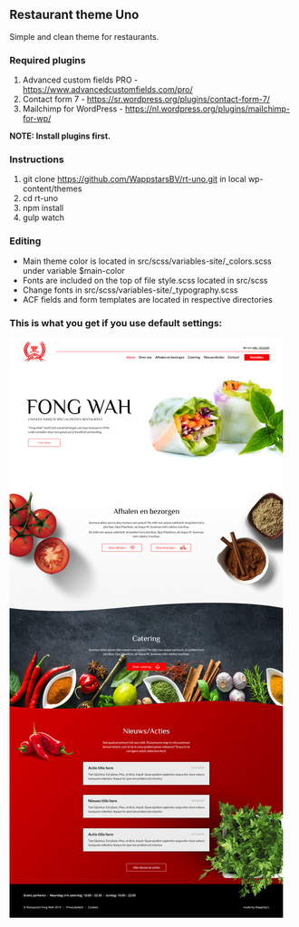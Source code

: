 ## Restaurant theme Uno
Simple and clean theme for restaurants.

### Required plugins
1. Advanced custom fields PRO - https://www.advancedcustomfields.com/pro/
2. Contact form 7 - https://sr.wordpress.org/plugins/contact-form-7/
3. Mailchimp for WordPress - https://nl.wordpress.org/plugins/mailchimp-for-wp/

**NOTE: Install plugins first.**

### Instructions
1. git clone https://github.com/WappstarsBV/rt-uno.git in local wp-content/themes
2. cd rt-uno
3. npm install
4. gulp watch

### Editing
* Main theme color is located in src/scss/variables-site/_colors.scss under variable $main-color
* Fonts are included on the top of file style.scss located in src/scss
* Change fonts in src/scss/variables-site/_typography.scss
* ACF fields and form templates are located in respective directories

### This is what you get if you use default settings:

![Alt text](homepage.jpg?raw=true "Homepage")